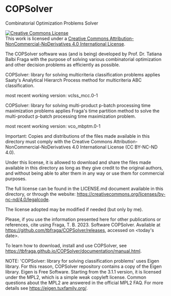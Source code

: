 # COPSolver

Combinatorial Optimization Problems Solver

<a rel="license" href="http://creativecommons.org/licenses/by-nc-nd/4.0/"><img alt="Creative Commons License" style="border-width:0" src="https://i.creativecommons.org/l/by-nc-nd/4.0/88x31.png" /></a><br />This work is licensed under a <a rel="license" href="http://creativecommons.org/licenses/by-nc-nd/4.0/">Creative Commons Attribution-NonCommercial-NoDerivatives 4.0 International License</a>.

The COPSolver software was (and is being) developed by Prof. Dr. Tatiana Balbi Fraga with the purpose of solving various combinatorial optimization and other decision problems as efficiently as possible.

COPSolver: library for solving multicriteria classification problems applies Saaty's Analytical Hierarch Process method for multicriteria ABC classification.

most recent working version: vclss_mcc.0-1

COPSolver: library for solving multi-product p-batch processing time maximization problems applies Fraga's time partition method to solve the multi-product p-batch processing time maximization problem.

most recent working version: vco_mbptm.0-1

Important: Copies and distributions of the files made available in this directory must comply with the Creative Commons Attribution-NonCommercial-NoDerivatives 4.0 International License (CC BY-NC-ND 4.0).

Under this license, it is allowed to download and share the files made available in this directory as long as they give credit to the original authors, and without being able to alter them in any way or use them for commercial purposes.

The full license can be found in the LICENSE.md document available in this directory, or through the website: https://creativecommons.org/licenses/by-nc-nd/4.0/legalcode.

The license adopted may be modified if needed (but only by me).

Please, if you use the information presented here for other publications or references, cite using Fraga, T. B. 2023. Software COPSolver. Available at https://github.com/tbfraga/COPSolver/releases, accessed on <today's date>.

To learn how to download, install and use COPSolver, see https://tbfraga.github.io/COPSolver/documentation/manual.html.

NOTE: 'COPSolver: library for solving classification problems' uses Eigen library.
For this reason, COPSolver repository contains a copy of the Eigen library.
Eigen is Free Software. Starting from the 3.1.1 version, it is licensed under the MPL2, which is a simple weak copyleft license.
Common questions about the MPL2 are answered in the official MPL2 FAQ.
For more details see https://eigen.tuxfamily.org/.
